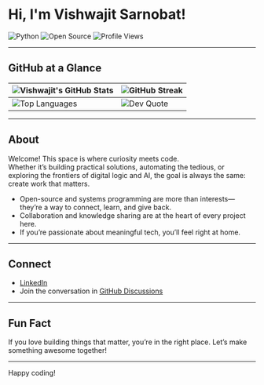 # Hi, I'm Vishwajit Sarnobat!

![Python](https://img.shields.io/badge/Python-3776AB?style=flat&logo=python&logoColor=white)
![Open Source](https://img.shields.io/badge/Open%20Source-Enthusiast-brightgreen)
![Profile Views](https://komarev.com/ghpvc/?username=vishwajitsarnobat)

---

## GitHub at a Glance

| ![Vishwajit's GitHub Stats](https://github-readme-stats.vercel.app/api?username=vishwajitsarnobat&show_icons=true&theme=radical) | ![GitHub Streak](https://github-readme-streak-stats.herokuapp.com?user=vishwajitsarnobat&theme=radical) |
| --- | --- |
| ![Top Languages](https://github-readme-stats.vercel.app/api/top-langs/?username=vishwajitsarnobat&layout=compact&theme=radical) | ![Dev Quote](https://quotes-github-readme.vercel.app/api?type=horizontal&theme=radical) |

---

## About

Welcome! This space is where curiosity meets code.  
Whether it’s building practical solutions, automating the tedious, or exploring the frontiers of digital logic and AI, the goal is always the same: create work that matters.

- Open-source and systems programming are more than interests—they’re a way to connect, learn, and give back.
- Collaboration and knowledge sharing are at the heart of every project here.
- If you’re passionate about meaningful tech, you’ll feel right at home.

---

## Connect

- [LinkedIn](https://www.linkedin.com/in/vishwajitsarnobat/)
- Join the conversation in [GitHub Discussions](https://github.com/vishwajitsarnobat/vishwajitsarnobat/discussions)

---

## Fun Fact

If you love building things that matter, you’re in the right place. Let’s make something awesome together!

---

Happy coding!
